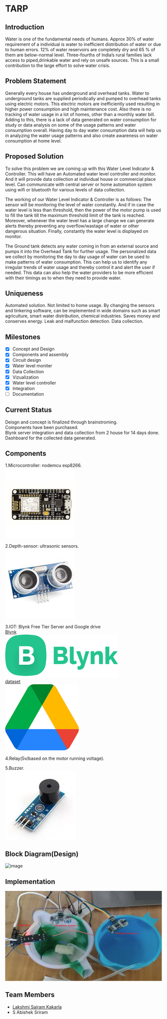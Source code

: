 # TARP

## Introduction
Water is one of the fundamental needs of humans. 
Approx 30% of water requirement of a individual is water to inefficient 
distribution of water or due to human errors. 
12% of water reservoirs are completely dry and 65 % of them are below-normal level.
Three-fourths of India’s rural families lack access to piped,drinkable water and rely on unsafe sources.
This is a small contribution to the large effort to solve water crisis.


## Problem Statement
Generally every house has underground and overhead tanks.
Water to underground tanks are supplied periodically and pumped to overhead tanks using electric motors.
This electric motors are inefficiently used resulting in higher power consumption and high maintenance cost.
Also there is no tracking of water usage in a lot of homes, other than a monthly water bill. 
Adding to this, there is a lack of data generated on water consumption for study or
data analysis on some of the usage patterns and water consumption overall.
Having day to day water consumption data will  help us in analyzing the water usage 
patterns and also create awareness on water consumption at home level.

## Proposed Solution
To solve this problem we are coming up with this Water Level Indicator & Controller.
This will have an Automated water level controller and monitor.
And it will provide data collection at individual house or commercial place level.
 Can communicate with central server or home automation system using 
 wifi or bluetooth for various levels of data collection.

The working of our Water Level Indicator & Controller is as follows:
The sensor will be monitoring the level of water constantly.
And if in case the water level is less than threshold, then the power of the motor pump is 
used to fill the tank till the maximum threshold limit of the tank is reached.
Moreover, whenever the water level has a large change we can generate alerts thereby 
preventing any overflow/wastage of water or other dangerous situation.
Finally, constantly the water level is displayed on monitor.

The Ground tank detects any water coming in from an external source and pumps it 
into the Overhead Tank for further usage.
The personalized data we collect by monitoring the day to day usage of water 
can be used to make patterns of water consumption.
This can help us to identify any irregular trends of water usage and thereby
control it and alert the user if needed.
This data can also help the water providers to be more efficient with their
timings as to when they need to provide water.

## Uniqueness
Automated solution.
Not limited to home usage.
By changing the sensors and tinkering software, can be implemented in 
wide domains such as smart agriculture, smart water distribution, chemical industries.
Saves money and conserves energy.
Leak and malfunction detection.
Data collection.

## Milestones
- [x] Concept and Design
- [x] Components and assembly
- [x] Circuit design
- [x] Water level moniter
- [x] Data Collection
- [x] Vizualization
- [x] Water level controller
- [x] Integration
- [ ] Documentation
## Current Status
Deisgn and concept is finalized through brainstroming.  
Components have been purchased.  
Blynk server integration and data collection from 2 house for 14 days done.  
Dashboard for the collected data generated.

## Components

1.Microcontroller: nodemcu esp8266.  
![image](images/node.jpeg)  

2.Depth-sensor: ultrasonic sensors.  
![image](images/ul.jpeg)  

3.IOT: Blynk Free Tier Server and Google drive  
[Blynk](images/https://blynk.io/)    
![image](images/blynk.png)  
[dataset](data/data_2_houses.xlsx)      
![image](images/drive.png)    

4.Relay(5v/based on the motor running voltage).    
  
5.Buzzer.    
![image](images/bz.jpeg)    

## Block Diagram(Design)
![image](https://user-images.githubusercontent.com/66490111/152822665-63ff8ae5-b3ef-493c-b70c-9bba882e7156.png)

## Implementation
![image](data/Tarp.png)

## Team Members

- [Lakshmi Sairam Kakarla](https://github.com/sairam-kakarla)
- S Abishek Sriram 
